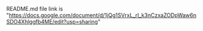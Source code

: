README.md file link is "https://docs.google.com/document/d/1jQg1SVrxL_rI_k3nCzxaZODpWaw6nSDO4Xhlggfb4ME/edit?usp=sharing"